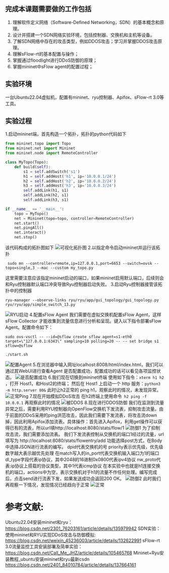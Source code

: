 ## 完成本课题需要做的工作包括
1. 理解软件定义网络（Software-Defined Networking，SDN）的基本概念和原理。
2. 设计并搭建一个SDN网络实验环境，包括控制器、交换机和主机等设备。
3. 了解SDN网络中存在的攻击类型，例如DDOS攻击；学习并掌握DDOS攻击原理。
4. 理解sFlow-rt的基本配置与操作；
5. 掌握通过floodlight进行DDoS防御的原理；
6. 掌握mininet中sFlow agent的配置过程；
## 实验环境
一台Ubuntu22.04虚拟机，配置有mininet、ryu控制器、Apifox、sFlow-rt 3.0等工具。
## 实验过程
1.启动mininet端，首先构造一个拓扑，拓扑的python代码如下
```python
from mininet.topo import Topo
from mininet.net import Mininet
from mininet.node import RemoteController

class MyTopo(Topo):
    def build(self):
        s1 = self.addSwitch('s1')
        h1 = self.addHost('h1', ip='10.0.0.1/24')
        h2 = self.addHost('h2', ip='10.0.0.2/24')
        h3 = self.addHost('h3', ip='10.0.0.3/24')
        self.addLink(h1, s1)
        self.addLink(h2, s1)
        self.addLink(h3, s1)

if __name__ == '__main__':
    topo = MyTopo()
    net = Mininet(topo=topo, controller=RemoteController)
    net.start()
    net.pingAll()
    net.interact()
    net.stop()
```
该代码构成的拓扑图如下
![可视化拓扑图](https://github.com/user-attachments/assets/50d17abd-6873-49d3-b51f-1c511ee96f78)
2.以指定命令启动mininet并运行该拓扑
```
 sudo mn --controller=remote,ip=127.0.0.1,port=6653 --switch=ovsk --topo=single,3 --mac --custom my_topo.py
```
这里需要注意应该指定mininet启动的端口，如果mininet启用默认端口，后续则会和Ryu控制器默认端口冲突导致Ryu控制器启动失败。
3.启动Ryu控制器接管该拓扑中的控制器
```
ryu-manager --observe-links ryu/ryu/app/gui_topology/gui_topology.py ryu/ryu/app/simple_switch_13.py
```
![RYU启动](https://github.com/user-attachments/assets/0a0d828c-50fa-4d66-89e3-7186701c9f4f)
4.配置sFlow Agent
我们需要在虚拟交换机配置sFlow Agent，这样sFlow Collector 才能收集到流量信息进行分析和呈现。键入以下指令部署sFlow Agent。配置命令如下：
```
sudo ovs-vsctl -- --id=@sflow create sflow agent=s1-eth0 target=\"127.0.0.1:6343\" sampling=10 polling=20 -- -- set bridge s1 sflow=@sflow

./start.sh
```
![配置Agent](https://github.com/user-attachments/assets/1e696b75-b82c-4723-8a3d-12b625de2a83)
5.在浏览器中输入网址localhost:8008/html/index.html，我们可以通过其WebUI进行查看Agent 是否配置成功，配置成功的话可以看见各项监控状态。
![是否配置成功](https://github.com/user-attachments/assets/6989147c-3404-4288-b1e4-a962eade870a)
6.我们现在切换到mininet终端
使用如下指令：```xterm h1 h2 ```，打开 Host1，和Host2的终端；
然后在 Host1 上启动一个 http 服务：```python3 -m http.server 80&```
此时让h2正常的 ping h1，观察此时的情况，未发现异常。
![正常Ping](https://github.com/user-attachments/assets/978e76d2-a2c2-4c16-92d7-f38786719fde)
7.现在开始模拟DDoS攻击
在h2终端上使用命令``` h2 ping -f 10.0.0.1```
再观察此时的情况
![被DDOS](https://github.com/user-attachments/assets/5ffbf5de-4fe4-4da6-b17a-42e0f2120de7)
8.现在进行DDOS防御
我们在监测到流量异常之后，需要利用RYU控制器向OpenFlow交换机下发流表，抑制攻击流量。由于前面的DDoS采用的ping洪范攻击，因此我们需要下发流表，将攻击流down掉，因此利用Apifox添加流表。具体操作：首先进入Apifox，利用get操作可以获得已有的流表，所以url填http://localhost:8080/stats/flow/1
![防御1](https://github.com/user-attachments/assets/9ee7d51c-961b-495b-9632-5828ca9f2398)
为了抑制攻击流，我们需要添加流表。
我们下发流表控制从交换机的端口1经过的流量，url填写为 http://localhost:8080/stats/flowentry/add
功能选择post方式，在Body中选择JSON进行流表的编写。
dpid代表交换机的号
priority表示优先级，优先级数字越大表示越优先处理
在match写入的in_port代表交换机输入端口为1的端口
dl_type字段代表ip协议，其中2048的16进制0x0800代表ipv4协议
nw_proto代表:ip协议上搭载的协议类型，其中1代表icmp协议
在本实验中也就是h1连接交换机的端口，actions中为空，表示交换机对于h1的流量不作任何处理。编写完成后，点击send进行流表下发，如果发送成功会返回200 OK。
![防御2](https://github.com/user-attachments/assets/ae6cf747-738b-4bb9-9cd9-416b118ae1f9)
此时我们再观察一下情况，发现情况已经趋向于正常
![正常](https://github.com/user-attachments/assets/29c54bec-49a3-4406-81e8-aa194d42f0bd)
# 参考文献:
Ubuntu22.04安装mininet和ryu：
https://blog.csdn.net/2301_76203161/article/details/135979942
SDN实验：使用mininet和RYU实现DDoS攻击与防御模拟: 
https://blog.csdn.net/weixin_45236003/article/details/132622991
sFlow-rt 3.0流量监控工具安装部署及简单实验：
https://blog.csdn.net/Call_Me_JHZ/article/details/105465768
Mininet+Ryu安装教程_ubuntu安装mininet和ryu最新csdn
https://blog.csdn.net/2401_84010784/article/details/137664161
